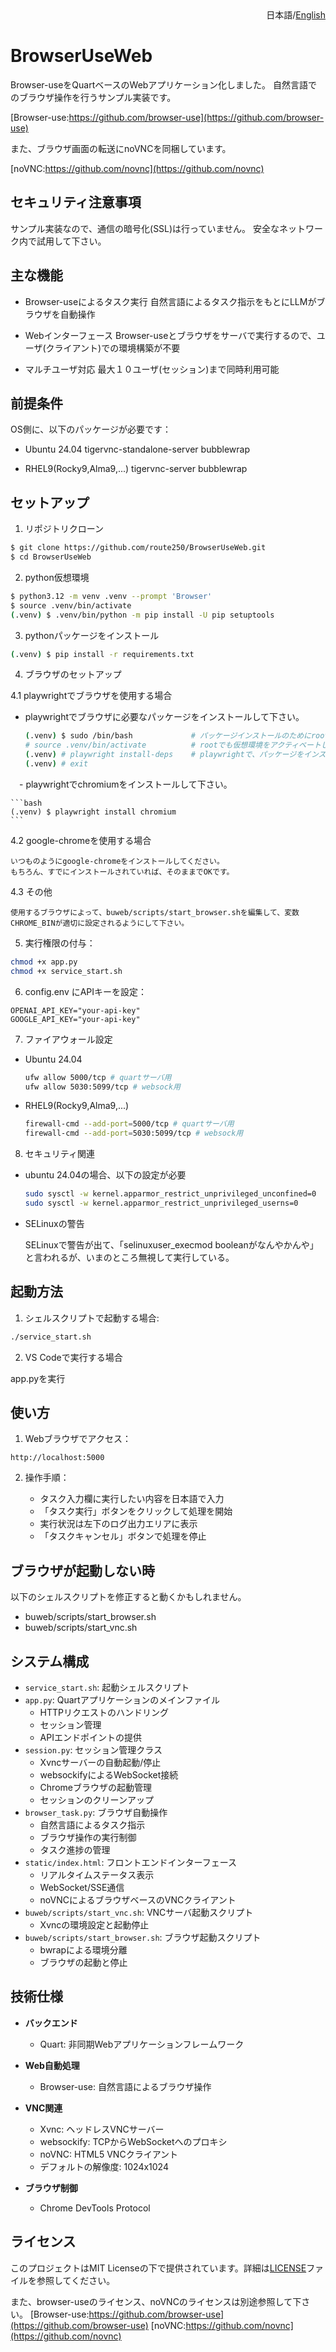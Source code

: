 <div align="right">日本語/<a href="README_en.md">English</a></div>

# BrowserUseWeb

Browser-useをQuartベースのWebアプリケーション化しました。
自然言語でのブラウザ操作を行うサンプル実装です。

[Browser-use:https://github.com/browser-use](https://github.com/browser-use)

また、ブラウザ画面の転送にnoVNCを同梱しています。

[noVNC:https://github.com/novnc](https://github.com/novnc)

## セキュリティ注意事項

サンプル実装なので、通信の暗号化(SSL)は行っていません。
安全なネットワーク内で試用して下さい。

## 主な機能

- Browser-useによるタスク実行
  自然言語によるタスク指示をもとにLLMがブラウザを自動操作

- Webインターフェース
  Browser-useとブラウザをサーバで実行するので、ユーザ(クライアント)での環境構築が不要

- マルチユーザ対応
  最大１０ユーザ(セッション)まで同時利用可能

## 前提条件

OS側に、以下のパッケージが必要です：

- Ubuntu 24.04
  tigervnc-standalone-server
  bubblewrap

- RHEL9(Rocky9,Alma9,...)
  tigervnc-server
  bubblewrap

## セットアップ

1. リポジトリクローン

  ```bash
  $ git clone https://github.com/route250/BrowserUseWeb.git
  $ cd BrowserUseWeb
  ```

2. python仮想環境

  ```bash
  $ python3.12 -m venv .venv --prompt 'Browser'
  $ source .venv/bin/activate
  (.venv) $ .venv/bin/python -m pip install -U pip setuptools
```

3. pythonパッケージをインストール

  ```bash
  (.venv) $ pip install -r requirements.txt
  ```

4. ブラウザのセットアップ

  4.1 playwrightでブラウザを使用する場合

  - playwrightでブラウザに必要なパッケージをインストールして下さい。

    ```bash
    (.venv) $ sudo /bin/bash             # パッケージインストールのためにrootにする
    # source .venv/bin/activate          # rootでも仮想環境をアクティベートして
    (.venv) # playwright install-deps    # playwrightで、パッケージをインストールする
    (.venv) # exit
    ```

  　- playwrightでchromiumをインストールして下さい。

    ```bash
    (.venv) $ playwright install chromium
    ```
  4.2 google-chromeを使用する場合

    いつものようにgoogle-chromeをインストールしてください。
    もちろん、すでにインストールされていれば、そのままでOKです。

  4.3 その他

    使用するブラウザによって、buweb/scripts/start_browser.shを編集して、変数CHROME_BINが適切に設定されるようにして下さい。

5. 実行権限の付与：

  ```bash
  chmod +x app.py
  chmod +x service_start.sh
  ```

6. config.env にAPIキーを設定：

  ```bash:config.env
  OPENAI_API_KEY="your-api-key"
  GOOGLE_API_KEY="your-api-key"
  ```

7. ファイアウォール設定

  - Ubuntu 24.04

    ```bash
    ufw allow 5000/tcp # quartサーバ用
    ufw allow 5030:5099/tcp # websock用
    ```

  - RHEL9(Rocky9,Alma9,...)

    ```bash
    firewall-cmd --add-port=5000/tcp # quartサーバ用
    firewall-cmd --add-port=5030:5099/tcp # websock用
    ```

8. セキュリティ関連

  - ubuntu 24.04の場合、以下の設定が必要

    ```bash
    sudo sysctl -w kernel.apparmor_restrict_unprivileged_unconfined=0
    sudo sysctl -w kernel.apparmor_restrict_unprivileged_userns=0
    ```

  - SELinuxの警告

    SELinuxで警告が出て、「selinuxuser_execmod booleanがなんやかんや」と言われるが、いまのところ無視して実行している。

## 起動方法

1. シェルスクリプトで起動する場合:

  ```bash
  ./service_start.sh
  ```

2. VS Codeで実行する場合

  app.pyを実行

## 使い方

1. Webブラウザでアクセス：

  ```text
  http://localhost:5000
  ```

2. 操作手順：

   - タスク入力欄に実行したい内容を日本語で入力
   - 「タスク実行」ボタンをクリックして処理を開始
   - 実行状況は左下のログ出力エリアに表示
   - 「タスクキャンセル」ボタンで処理を停止

## ブラウザが起動しない時

以下のシェルスクリプトを修正すると動くかもしれません。

- buweb/scripts/start_browser.sh
- buweb/scripts/start_vnc.sh

## システム構成

- `service_start.sh`: 起動シェルスクリプト
- `app.py`: Quartアプリケーションのメインファイル
  - HTTPリクエストのハンドリング
  - セッション管理
  - APIエンドポイントの提供
- `session.py`: セッション管理クラス
  - Xvncサーバーの自動起動/停止
  - websockifyによるWebSocket接続
  - Chromeブラウザの起動管理
  - セッションのクリーンアップ
- `browser_task.py`: ブラウザ自動操作
  - 自然言語によるタスク指示
  - ブラウザ操作の実行制御
  - タスク進捗の管理
- `static/index.html`: フロントエンドインターフェース
  - リアルタイムステータス表示
  - WebSocket/SSE通信
  - noVNCによるブラウザベースのVNCクライアント
- `buweb/scripts/start_vnc.sh`: VNCサーバ起動スクリプト
  - Xvncの環境設定と起動停止
- `buweb/scripts/start_browser.sh`: ブラウザ起動スクリプト
  - bwrapによる環境分離
  - ブラウザの起動と停止
  
## 技術仕様

- **バックエンド**
  - Quart: 非同期Webアプリケーションフレームワーク

- **Web自動処理**
  - Browser-use: 自然言語によるブラウザ操作

- **VNC関連**
  - Xvnc: ヘッドレスVNCサーバー
  - websockify: TCPからWebSocketへのプロキシ
  - noVNC: HTML5 VNCクライアント
  - デフォルトの解像度: 1024x1024

- **ブラウザ制御**
  - Chrome DevTools Protocol

## ライセンス

このプロジェクトはMIT Licenseの下で提供されています。詳細は[LICENSE](LICENSE)ファイルを参照してください。

また、browser-useのライセンス、noVNCのライセンスは別途参照して下さい。
[Browser-use:https://github.com/browser-use](https://github.com/browser-use)
[noVNC:https://github.com/novnc](https://github.com/novnc)
